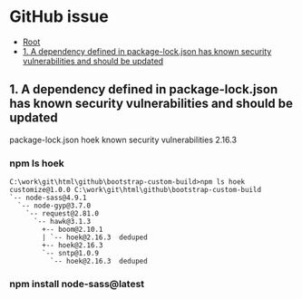 # GitHub issue

*   [Root](../README.md)
*   [1. A dependency defined in package-lock.json has known security vulnerabilities and should be updated](#a1)

<h2 id="a1">1. A dependency defined in package-lock.json has known security vulnerabilities and should be updated</h2>

package-lock.json hoek known security vulnerabilities 2.16.3
### npm ls hoek
```
C:\work\git\html\github\bootstrap-custom-build>npm ls hoek
customize@1.0.0 C:\work\git\html\github\bootstrap-custom-build
`-- node-sass@4.9.1
  `-- node-gyp@3.7.0
    `-- request@2.81.0
      `-- hawk@3.1.3
        +-- boom@2.10.1
        | `-- hoek@2.16.3  deduped
        +-- hoek@2.16.3
        `-- sntp@1.0.9
          `-- hoek@2.16.3  deduped
```
### npm install node-sass@latest



